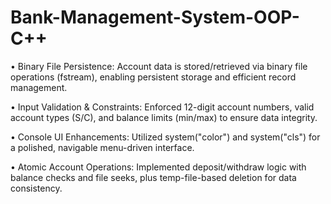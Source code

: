 # Bank-Management-System-OOP-C++


• Binary File Persistence: Account data is stored/retrieved via binary file operations (fstream), enabling persistent storage and efficient record management.

• Input Validation & Constraints: Enforced 12-digit account numbers, valid account types (S/C), and balance limits (min/max) to ensure data integrity.

• Console UI Enhancements: Utilized system("color") and system("cls") for a polished, navigable menu-driven interface.

• Atomic Account Operations: Implemented deposit/withdraw logic with balance checks and file seeks, plus temp-file-based deletion for data consistency.
